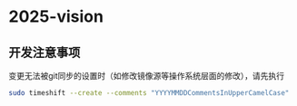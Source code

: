 # 2025-vision

## 开发注意事项

变更无法被git同步的设置时（如修改镜像源等操作系统层面的修改），请先执行

```bash
sudo timeshift --create --comments "YYYYMMDDCommentsInUpperCamelCase"  --tags O
```

